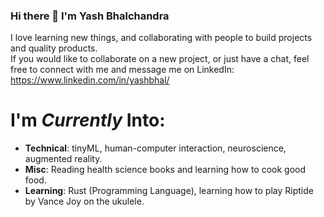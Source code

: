 ### Hi there 👋 I'm Yash Bhalchandra

I love learning new things, and collaborating with people to build projects and quality products.<br>
If you would like to collaborate on a new project, or just have a chat, feel free to connect with me and message me on LinkedIn: https://www.linkedin.com/in/yashbhal/

# I'm *Currently* Into: 
- **Technical**: tinyML, human-computer interaction, neuroscience, augmented reality.
- **Misc**: Reading health science books and learning how to cook good food. 
- **Learning**: Rust (Programming Language), learning how to play Riptide by Vance Joy on the ukulele.

<!--
**yashbhal/yashbhal** is a ✨ _special_ ✨ repository because its `README.md` (this file) appears on your GitHub profile.

Here are some ideas to get you started:

- 🔭 I’m currently working on ...
- 🌱 I’m currently learning ...
- 👯 I’m looking to collaborate on ...
- 🤔 I’m looking for help with ...
- 💬 Ask me about ...
- 📫 How to reach me: ...
- 😄 Pronouns: ...
- ⚡ Fun fact: ...
-->
